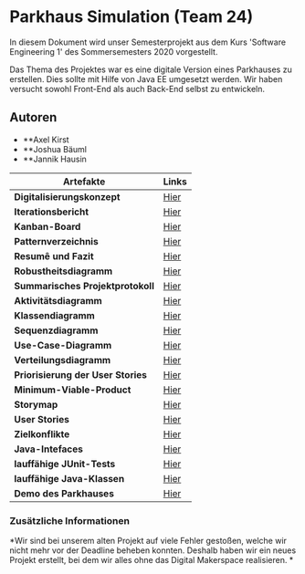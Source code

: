 #  Parkhaus Simulation (Team 24)

In diesem Dokument wird unser Semesterprojekt aus dem Kurs 'Software Engineering 1' des Sommersemesters 2020 vorgestellt.

Das Thema des Projektes war es eine digitale Version eines Parkhauses zu erstellen. Dies sollte mit Hilfe von Java EE umgesetzt werden.
Wir haben versucht sowohl Front-End als auch Back-End selbst zu entwickeln.

## Autoren

* **Axel Kirst
* **Joshua Bäuml
* **Jannik Hausin
 
| Artefakte                                                     | Links                                         |
|---------------------------------------------------------------|-----------------------------------------------|
| **Digitalisierungskonzept**                                   | [Hier](https://github.com/jhausin/ParkhausSE1/wiki/Digitalisierungskonzept)|
| **Iterationsbericht**                                         | [Hier](https://github.com/jhausin/ParkhausSE1/wiki/Iterationsbericht)|
| **Kanban-Board**                                              | [Hier](https://github.com/jhausin/ParkhausSE1/wiki/Kanban-Board)|
| **Patternverzeichnis**                                        | [Hier](https://github.com/jhausin/ParkhausSE1/wiki/Patternverzeichnis)|
| **Resumê und Fazit**                                          | [Hier](https://github.com/jhausin/ParkhausSE1/wiki/Resum%C3%A9e-und-Fazit)|
| **Robustheitsdiagramm**                                       | [Hier](https://github.com/jhausin/ParkhausSE1/wiki/Robustheitsdiagramme)|
| **Summarisches Projektprotokoll**                             | [Hier](https://github.com/jhausin/ParkhausSE1/wiki/Summarisches-Projektprotokoll)|
| **Aktivitätsdiagramm**                                        | [Hier](https://github.com/jhausin/ParkhausSE1/wiki/UML-Aktivit%C3%A4tsdiagramme)|
| **Klassendiagramm**                                           | [Hier](https://github.com/jhausin/ParkhausSE1/wiki/UML-Klassendiagramme)
| **Sequenzdiagramm**                                           | [Hier](https://github.com/jhausin/ParkhausSE1/wiki/UML-Sequenzdiagramme)|
| **Use-Case-Diagramm**                                         | [Hier](https://github.com/jhausin/ParkhausSE1/wiki/UML-Use-Case)|
| **Verteilungsdiagramm**                                       | [Hier](https://github.com/jhausin/ParkhausSE1/wiki/UML-Verteilungsdiagramm)|
| **Priorisierung der User Stories**                            | [Hier](https://github.com/jhausin/ParkhausSE1/wiki/User-Storie-Prio-&-MVP-&-Story-Map)|
| **Minimum-Viable-Product**                                    | [Hier](https://github.com/jhausin/ParkhausSE1/wiki/User-Storie-Prio-&-MVP-&-Story-Map)|
| **Storymap**                                                  | [Hier](https://github.com/jhausin/ParkhausSE1/wiki/User-Storie-Prio-&-MVP-&-Story-Map)|
| **User Stories**                                              | [Hier](https://github.com/jhausin/ParkhausSE1/wiki/User-Stories)|
| **Zielkonflikte**                                             | [Hier](https://github.com/jhausin/ParkhausSE1/wiki/Zielkonflikte)|
| **Java-Intefaces**                                            | [Hier](https://github.com/jhausin/ParkhausSE1/tree/master/src/main/java/interfaces)|
| **lauffähige JUnit-Tests**                                    | [Hier](https://github.com/jhausin/ParkhausSE1/tree/master/src/test)|
| **lauffähige Java-Klassen**                                   | [Hier](https://github.com/jhausin/ParkhausSE1/tree/master/src/main/java)|
| **Demo des Parkhauses**                                       | [Hier](https://github.com/jhausin/ParkhausSE1/blob/master/Demo.mp4)|

### Zusätzliche Informationen
*Wir sind bei unserem alten Projekt auf viele Fehler gestoßen, welche wir nicht mehr vor der Deadline beheben konnten. 
Deshalb haben wir ein neues Projekt erstellt, bei dem wir alles ohne das Digital Makerspace realisieren.
*
